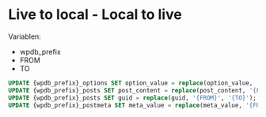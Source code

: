 # Live to local - Local to live

Variablen:
- wpdb_prefix
- FROM
- TO

```sql
UPDATE {wpdb_prefix}_options SET option_value = replace(option_value, '{FROM}', '{TO}') WHERE option_name = 'home' OR option_name = 'siteurl';
UPDATE {wpdb_prefix}_posts SET post_content = replace(post_content, '{FROM}', '{TO}');
UPDATE {wpdb_prefix}_posts SET guid = replace(guid, '{FROM}', '{TO}');
UPDATE {wpdb_prefix}_postmeta SET meta_value = replace(meta_value, '{FROM}','{TO}');
```